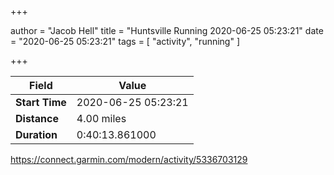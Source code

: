 +++

author = "Jacob Hell"
title = "Huntsville Running 2020-06-25 05:23:21"
date = "2020-06-25 05:23:21"
tags = [
    "activity", "running"
]

+++

<!--more-->

|Field  |Value  |
|--- | --- |
|**Start Time**|2020-06-25 05:23:21|
|**Distance**|4.00 miles|
|**Duration**|0:40:13.861000|

https://connect.garmin.com/modern/activity/5336703129